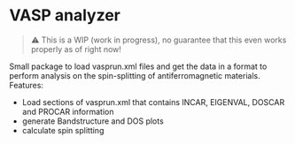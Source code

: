 # VASP analyzer

> :warning: This is a WIP (work in progress), no guarantee that this even works properly as of right now!

Small package to load vasprun.xml files and get the data in a format to perform analysis on the spin-splitting of antiferromagnetic materials. Features:
- Load sections of vasprun.xml that contains INCAR, EIGENVAL, DOSCAR and PROCAR information
- generate Bandstructure and DOS plots
- calculate spin splitting
